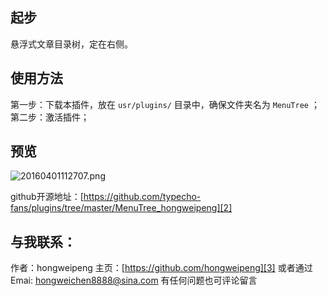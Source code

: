 ## 起步

悬浮式文章目录树，定在右侧。

## 使用方法

第一步：下载本插件，放在 `usr/plugins/` 目录中，确保文件夹名为 `MenuTree` ；
第二步：激活插件；

## 预览

![20160401112707.png][1]

github开源地址：[https://github.com/typecho-fans/plugins/tree/master/MenuTree_hongweipeng][2]

## 与我联系：

作者：hongweipeng
主页：[https://github.com/hongweipeng][3]
或者通过 Emai: hongweichen8888@sina.com
有任何问题也可评论留言


  [1]: http://note.787315.xyz/usr/uploads/2025/07/3209222143.png
  [2]: https://github.com/typecho-fans/plugins/tree/master/MenuTree_hongweipeng
  [3]: https://github.com/hongweipeng
